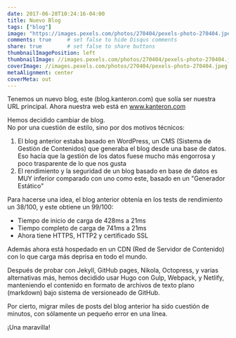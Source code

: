 ```yaml
---
date: 2017-06-28T10:24:16-04:00
title: Nuevo Blog
tags: ["blog"]
image: "https://images.pexels.com/photos/270404/pexels-photo-270404.jpeg"
comments: true     # set false to hide Disqus comments
share: true        # set false to share buttons
thumbnailImagePosition: left
thumbnailImage: //images.pexels.com/photos/270404/pexels-photo-270404.jpeg
coverImage: //images.pexels.com/photos/270404/pexels-photo-270404.jpeg
metaAlignment: center
coverMeta: out
---
```


Tenemos un nuevo blog, este (blog.kanteron.com) que solía ser nuestra URL principal. Ahora nuestra web está en www.kanteron.com  

<!--more-->

Hemos decidido cambiar de blog.  
No por una cuestión de estilo, sino por dos motivos técnicos:
  
1. El blog anterior estaba basado en WordPress, un CMS (Sistema de Gestión de Contenidos) que generaba el blog desde una base de datos. Eso hacía que la gestión de los datos fuese mucho más engorrosa y poco trasparente de lo que nos gusta
2. El rendimiento y la seguridad de un blog basado en base de datos es MUY inferior comparado con uno como este, basado en un "Generador Estático"

Para hacerse una idea, el blog anterior obtenía en los tests de rendimiento un 38/100, y este obtiene un 99/100:

- Tiempo de inicio de carga de 428ms a 21ms
- Tiempo completo de carga de 741ms a 21ms
- Ahora tiene HTTPS, HTTP2 y certificado SSL

Además ahora está hospedado en un CDN (Red de Servidor de Contenido) con lo que carga más deprisa en todo el mundo.

Después de probar con Jekyll, GitHub pages, Nikola, Octopress, y varias alternativas más, hemos decidido usar Hugo con Gulp, Webpack, y Netlify, manteniendo el contenido en formato de archivos de texto plano (markdown) bajo sistema de versioneado de GitHub.

Por cierto, migrar miles de posts del blog anterior ha sido cuestión de minutos, con sólamente un pequeño error en una línea.

¡Una maravilla!